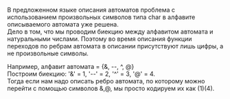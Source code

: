 В предложенном языке описания автоматов проблема с использованием произвольных символов типа char в алфавите описываемого автомата уже решена.     
Дело в том, что мы проводим биекцию между алфавитом автомата и натуральными числами. Поэтому во время описания функции переходов по ребрам автомата в описании присутствуют лишь цифры, а не произвольные символы.   

Например, алфавит автомата = {&, --, ^, @}   
Построим биекцию: '&' = 1, '--' = 2, '^' = 3, '@' = 4.  
Тогда если нам надо описать ребро автомата, по которому можно перейти с помощью символов &,@, мы просто кодируем их как (1)(4).
